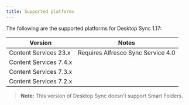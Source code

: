 ```yaml
---
title: Supported platforms
---
```


The following are the supported platforms for Desktop Sync 1.17:

| Version | Notes |
| ------- | ----- |
| Content Services 23.x | Requires Alfresco Sync Service 4.0 |
| Content Services 7.4.x | |
| Content Services 7.3.x | |
| Content Services 7.2.x | |

> **Note:** This version of Desktop Sync doesn't support Smart Folders.
